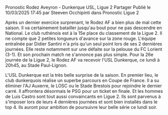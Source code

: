 Pronostic Rodez Aveyron - Dunkerque USL, Ligue 2
Partager
Publié le 10/03/2025 17:45  par Steeven Occhipinti dans Pronostic Ligue 2

Après un dernier exercice surprenant, le Rodez AF a bien plus de mal cette saison. Il va certainement batailler jusqu'au bout pour ne pas descendre en National. Le club ruthénois est à la 15e place du classement de la Ligue 2. Il ne compte que 2 petites longueurs d'avance sur la zone rouge. L'équipe entraînée par Didier Santini n'a pris qu'un seul point lors de ses 2 dernières journées. Elle reste notamment sur une défaite sur la pelouse du FC Lorient (3-1). Et son prochain match ne s'annonce pas plus simple. Pour la 26e journée de la Ligue 2, le Rodez AF va recevoir l'USL Dunkerque, ce lundi à 20h45, au Stade Paul-Lignon.

L'USL Dunkerque est la très belle surprise de la saison. En premier lieu, le club dunkerquois réalise un superbe parcours en Coupe de France. Il a su éliminer l'AJ Auxerre, le LOSC ou le Stade Brestois pour rejoindre le dernier carré. Il affrontera désormais le PSG pour un ticket en finale. Et les hommes de Luis Castro sont tout aussi convaincants en Ligue 2. Ils sont parvenus à s'imposer lors de leurs 4 dernières journées et sont bien installés dans le top 4. Ils auront pour ambition de poursuivre leur belle série ce lundi soir.
